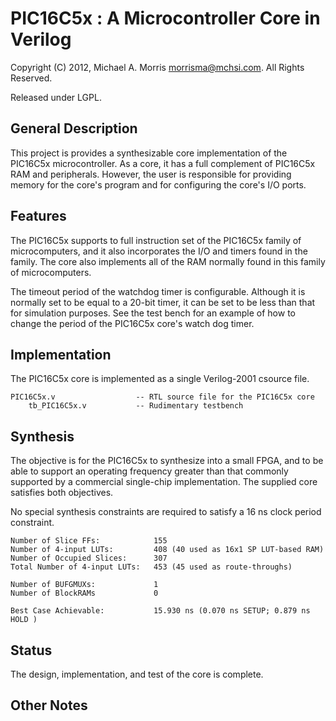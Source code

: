 PIC16C5x : A Microcontroller Core in Verilog
=======================

Copyright (C) 2012, Michael A. Morris <morrisma@mchsi.com>.
All Rights Reserved.

Released under LGPL.

General Description
-------------------

This project is provides a synthesizable core implementation of the PIC16C5x 
microcontroller. As a core, it has a full complement of PIC16C5x RAM and 
peripherals. However, the user is responsible for providing memory for the 
core's program and for configuring the core's I/O ports.

Features
---------------

The PIC16C5x supports to full instruction set of the PIC16C5x family of 
microcomputers, and it also incorporates the I/O and timers found in the 
family. The core also implements all of the RAM normally found in this family 
of microcomputers.

The timeout period of the watchdog timer is configurable. Although it is 
normally set to be equal to a 20-bit timer, it can be set to be less than that 
for simulation purposes. See the test bench for an example of how to change 
the period of the PIC16C5x core's watch dog timer.

Implementation
--------------

The PIC16C5x core is implemented as a single Verilog-2001 csource file.

    PIC16C5x.v                  -- RTL source file for the PIC16C5x core
        tb_PIC16C5x.v           -- Rudimentary testbench

Synthesis
---------

The objective is for the PIC16C5x to synthesize into a small FPGA, and to be 
able to support an operating frequency greater than that commonly supported by 
a commercial single-chip implementation. The supplied core satisfies both 
objectives.

No special synthesis constraints are required to satisfy a 16 ns clock period 
constraint.

    Number of Slice FFs:            155
    Number of 4-input LUTs:         408 (40 used as 16x1 SP LUT-based RAM)
    Number of Occupied Slices:      307
    Total Number of 4-input LUTs:   453 (45 used as route-throughs)

    Number of BUFGMUXs:             1
    Number of BlockRAMs             0

    Best Case Achievable:           15.930 ns (0.070 ns SETUP; 0.879 ns HOLD )

Status
------

The design, implementation, and test of the core is complete.

Other Notes
-----------
